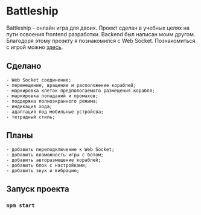 # Battleship

Battleship - онлайн игра для двоих. Проект сделан в учебных целях на пути освоения frontend разработки. Backend был написан моим другом.
Благодоря этому проэкту я познакомился с Web Socket. 
Познакомиться с игрой можно [здесь](https://iliateletski.github.io/battleship).

## Сделано
    
    - Web Socket соединение;
    - перемещение, вращение и расположение кораблей;
    - маркировка клеток предпологаемого размещения корабля;
    - маркировка попаданий и промахов;
    - поддержка полноэкранного режима;
    - индикация хода;
    - адаптация под мобильные устройсва;
    - тетрадный стиль;

## Планы

    - добавить переподключение к Web Socket;
    - добавить возможность игры с ботом;
    - добавить авторазмещение кораблей;
    - добавить блок с настройками;
    - добавить звук и вибрацию;

## Запуск проекта

### `npm start`

